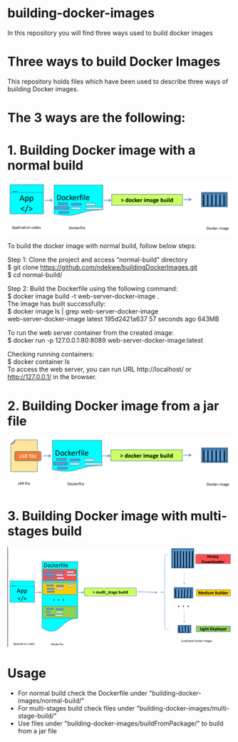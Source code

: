 # building-docker-images
In this repository you will find three ways used to build docker images

# Three ways to build Docker Images
This repository holds files which have been used to describe three ways of building Docker images.

# The 3 ways are the following:

# 1. Building Docker image with a normal build
![alt text](images/normal-docker-build.png) 

To build the docker image with normal build, follow below steps: 

Step 1: Clone the project and access “normal-build” directory \
$ git clone https://github.com/ndekwe/buildingDockerImages.git \
$ cd normal-build/

Step 2: Build the Dockerfile using the following command: \
$ docker image build -t web-server-docker-image . \
The image has built successfully: \
$ docker image ls | grep web-server-docker-image \
web-server-docker-image            latest               195d2421a637        57 seconds ago      643MB 

To run the web server container from the created image: \
$ docker run -p 127.0.0.1:80:8089 web-server-docker-image:latest 

Checking running containers: \
$ docker container ls \
To access the web server, you can run URL http://localhost/ or http://127.0.0.1/ in the browser. 

# 2. Building Docker image from a jar file
![alt text](images/docker-image-from-jar.png)

# 3. Building Docker image with multi-stages build
![alt text](images/multi-stage-build.png)
# Usage
- For normal build check the Dockerfile under "building-docker-images/normal-build/"
- For multi-stages build check files under "building-docker-images/multi-stage-build/"
- Use files under "building-docker-images/buildFromPackage/" to build from a jar file

